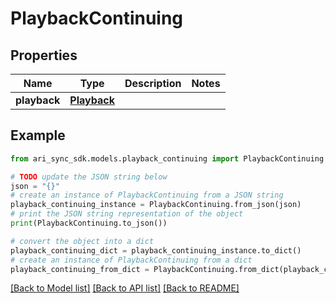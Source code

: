 # PlaybackContinuing


## Properties

Name | Type | Description | Notes
------------ | ------------- | ------------- | -------------
**playback** | [**Playback**](Playback.md) |  | 

## Example

```python
from ari_sync_sdk.models.playback_continuing import PlaybackContinuing

# TODO update the JSON string below
json = "{}"
# create an instance of PlaybackContinuing from a JSON string
playback_continuing_instance = PlaybackContinuing.from_json(json)
# print the JSON string representation of the object
print(PlaybackContinuing.to_json())

# convert the object into a dict
playback_continuing_dict = playback_continuing_instance.to_dict()
# create an instance of PlaybackContinuing from a dict
playback_continuing_from_dict = PlaybackContinuing.from_dict(playback_continuing_dict)
```
[[Back to Model list]](../README.md#documentation-for-models) [[Back to API list]](../README.md#documentation-for-api-endpoints) [[Back to README]](../README.md)


